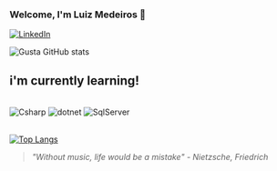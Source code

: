 ### Welcome, I'm Luiz Medeiros 👋

[![LinkedIn](https://img.shields.io/badge/LinkedIn-0077B5?style=for-the-badge&logo=linkedin&logoColor=white)](https://www.linkedin.com/in/l-gms20/)


![Gusta GitHub stats](https://github-readme-stats.vercel.app/api?username=Luizz-Gustavo&show_icons=true&theme=radical)

## i'm currently learning!

<div style="display: inline_block"><br>
    <img src="https://img.shields.io/badge/C%23-239120?style=for-the-badge&logo=c-sharp&logoColor=white" alt="Csharp">
    <img src="https://img.shields.io/badge/.NET-5C2D91?style=for-the-badge&logo=.net&logoColor=white" alt="dotnet">
    <img src="https://img.shields.io/badge/Microsoft_SQL_Server-CC2927?style=for-the-badge&logo=microsoft-sql-server&logoColor=white" alt="SqlServer">
</div><br>

[![Top Langs](https://github-readme-stats.vercel.app/api/top-langs/?username=Luizz-Gustavo)](https://github.com/Luizz-Gustavo)

<blockquote><i>"Without music, life would be a mistake" - Nietzsche, Friedrich<i>
